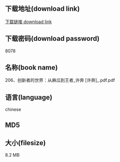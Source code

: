 ## 下载地址(download link)
[下载链接 download link](https://tutu365.netlify.app/?s=206%E3%80%81%E5%88%9B%E6%96%B0%E8%80%85%E7%9A%84%E4%B8%96%E7%95%8C%EF%BC%9A%E4%BB%8E%E9%BA%BB%E7%93%9C%E5%88%B0%E7%8E%8B%E8%80%85_%E8%AE%B8%E5%A5%94+%5B%E8%AE%B8%E5%A5%94%5D_.pdf)

## 下载密码(download password)
8078

## 名称(book name)
206、创新者的世界：从麻瓜到王者_许奔 [许奔]_.pdf.pdf

## 语言(language)
chinese

## MD5


## 大小(filesize)
8.2 MB
